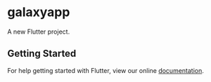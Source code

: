 # galaxyapp

A new Flutter project.

## Getting Started

For help getting started with Flutter, view our online
[documentation](https://flutter.io/).
